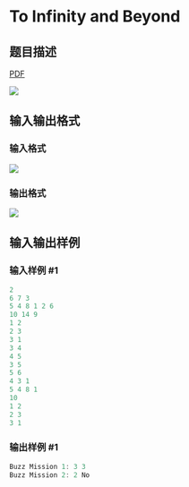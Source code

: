 # To Infinity and Beyond

## 题目描述

[problemUrl]: https://uva.onlinejudge.org/index.php?option=com_onlinejudge&Itemid=8&category=441&page=show_problem&problem=4024

[PDF](https://uva.onlinejudge.org/external/125/p12579.pdf)

![](https://cdn.luogu.com.cn/upload/vjudge_pic/UVA12579/cfc5bad62d68fe0b236e7df64bb582e86b1f1f2c.png)

## 输入输出格式

### 输入格式

![](https://cdn.luogu.com.cn/upload/vjudge_pic/UVA12579/8b37e520a26c3dbcc575f16c87c8c4a98eac4ffe.png)

### 输出格式

![](https://cdn.luogu.com.cn/upload/vjudge_pic/UVA12579/616c7e5150ce3c31500c94c05737404389949787.png)

## 输入输出样例

### 输入样例 #1

```cpp
2
6 7 3
5 4 8 1 2 6
10 14 9
1 2
2 3
3 1
3 4
4 5
3 5
5 6
4 3 1
5 4 8 1
10
1 2
2 3
3 1
```


### 输出样例 #1

```cpp
Buzz Mission 1: 3 3
Buzz Mission 2: 2 No
```


